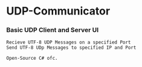 # UDP-Communicator

### Basic UDP Client and Server UI
    Recieve UTF-8 UDP Messages on a specified Port
    Send UTF-8 UDp Messages to specified IP and Port
`` Open-Source C# ofc. ``
